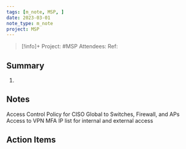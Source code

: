 ```yaml
---
tags: [m_note, MSP, ]
date: 2023-03-01
note_type: m_note
project: MSP
---
```


> [!info]+
>Project: #MSP 
>Attendees: 
>Ref:

## Summary
1. 


## Notes
Access Control Policy for CISO Global to Switches, Firewall, and APs
Access to VPN MFA
IP list for internal and external access



## Action Items
